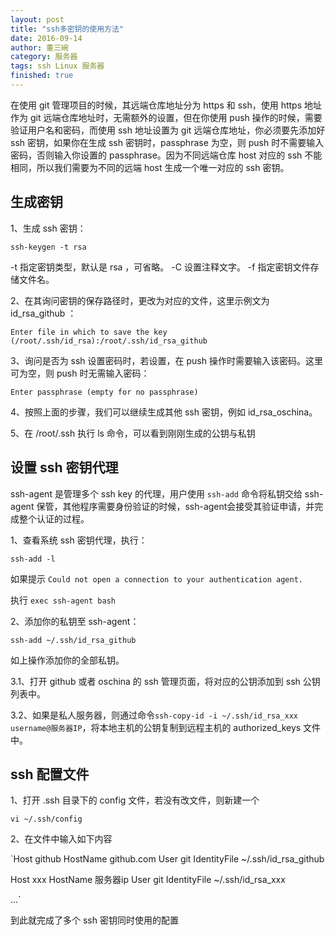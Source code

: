 ```yaml
---
layout: post
title: "ssh多密钥的使用方法"
date: 2016-09-14
author: 董三碗
category: 服务器
tags: ssh Linux 服务器
finished: true
---
```



在使用 git 管理项目的时候，其远端仓库地址分为 https 和 ssh，使用 https 地址作为 git 远端仓库地址时，无需额外的设置，但在你使用 push 操作的时候，需要验证用户名和密码，而使用 ssh 地址设置为 git 远端仓库地址，你必须要先添加好 ssh 密钥，如果你在生成 ssh 密钥时，passphrase 为空，则 push 时不需要输入密码，否则输入你设置的 passphrase。因为不同远端仓库 host 对应的 ssh 不能相同，所以我们需要为不同的远端 host 生成一个唯一对应的 ssh 密钥。

## 生成密钥

1、生成 ssh 密钥：

`ssh-keygen -t rsa`

-t 指定密钥类型，默认是 rsa ，可省略。
-C 设置注释文字。
-f 指定密钥文件存储文件名。

2、在其询问密钥的保存路径时，更改为对应的文件，这里示例文为 id_rsa_github ：

`Enter file in which to save the key (/root/.ssh/id_rsa):/root/.ssh/id_rsa_github`

3、询问是否为 ssh 设置密码时，若设置，在 push 操作时需要输入该密码。这里可为空，则 push 时无需输入密码：

`Enter passphrase (empty for no passphrase)`

4、按照上面的步骤，我们可以继续生成其他 ssh 密钥，例如 id_rsa_oschina。

5、在 /root/.ssh 执行 ls 命令，可以看到刚刚生成的公钥与私钥

## 设置 ssh 密钥代理

ssh-agent 是管理多个 ssh key 的代理，用户使用 `ssh-add` 命令将私钥交给 ssh-agent 保管，其他程序需要身份验证的时候，ssh-agent会接受其验证申请，并完成整个认证的过程。

1、查看系统 ssh 密钥代理，执行：

`ssh-add -l`

如果提示 `Could not open a connection to your authentication agent.`

执行 `exec ssh-agent bash`

2、添加你的私钥至 ssh-agent：

`ssh-add ~/.ssh/id_rsa_github`

如上操作添加你的全部私钥。

3.1、打开 github 或者 oschina 的 ssh 管理页面，将对应的公钥添加到 ssh 公钥列表中。

3.2、如果是私人服务器，则通过命令`ssh-copy-id -i ~/.ssh/id_rsa_xxx username@服务器IP`，将本地主机的公钥复制到远程主机的 authorized_keys 文件中。

## ssh 配置文件

1、打开 .ssh 目录下的 config 文件，若没有改文件，则新建一个

`vi ~/.ssh/config`

2、在文件中输入如下内容

`Host github
    HostName github.com
    User git
    IdentityFile ~/.ssh/id_rsa_github

Host xxx
    HostName 服务器ip
    User git
    IdentityFile ~/.ssh/id_rsa_xxx

...`

到此就完成了多个 ssh 密钥同时使用的配置


